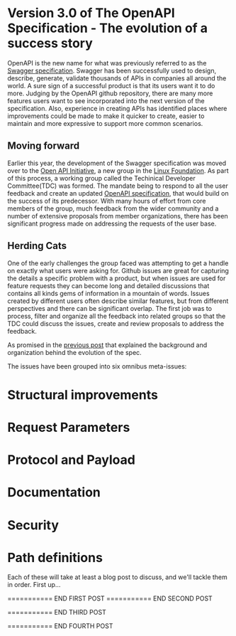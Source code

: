 <style>
    img {
        display: block;
        margin: 0 auto;
    }
</style>
<link rel="stylesheet" href="markdownstyle.css"/>

# Version 3.0 of The OpenAPI Specification - The evolution of a success story

OpenAPI is the new name for what was previously referred to as the [Swagger specification](https://github.com/OAI/OpenAPI-Specification/blob/master/versions/2.0.md). Swagger has been successfully used to design, describe, generate, validate thousands of APIs in companies all around the world. A sure sign of a successful product is that its users want it to do more.  Judging by the OpenAPI github repository, there are many more features users want to see incorporated into the next version of the specification. Also, experience in creating APIs has identified places where improvements could be made to make it quicker to create, easier to maintain and more expressive to support more common scenarios.

## Moving forward
Earlier this year, the development of the Swagger specification was moved over to the [Open API Initiative](https://openapis.org/), a new group in the [Linux Foundation](https://www.linuxfoundation.org/). As part of this process, a working group called the Techinical Developer Committee(TDC) was formed. The mandate being to respond to all the user feedback and create an updated [OpenAPI specification](https://github.com/OAI/OpenAPI-Specification/blob/OpenAPI.next/versions/3.0.md), that would build on the success of its predecessor.  With many hours of effort from core members of the group, much feedback from the wider community and a number of extensive proposals from member organizations, there has been significant progress made on addressing the requests of the user base.

## Herding Cats
One of the early challenges the group faced was attempting to get a handle on exactly what users were asking for.  Github issues are great for capturing the details a specific problem with a product, but when issues are used for feature requests they can become long and detailed discussions that contains all kinds gems of information in a mountain of words.  Issues created by different users often describe similar features, but from different perspectives and there can be significant overlap.  The first job was to process, filter and organize all the feedback into related groups so that the TDC could discuss the issues, create and review proposals to address the feedback.  
</cut>

As promised in the [previous post](https://openapis.org/news/blogs/2016/07/you-can-get-involved-creating-openapi-specification-and-heres-how) that explained the background and organization behind the evolution of the spec.

The issues have been grouped into six omnibus meta-issues:

# Structural improvements
# Request Parameters
# Protocol and Payload
# Documentation
# Security
# Path definitions

Each of these will take at least a blog post to discuss, and we'll tackle them in order. First up…

=========== END FIRST POST
=========== END SECOND POST

=========== END THIRD POST

=========== END FOURTH POST
